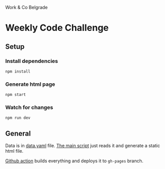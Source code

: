 Work &amp; Co Belgrade
# Weekly Code Challenge

## Setup

### Install dependencies
```
npm install
```

### Generate html page
```
npm start
``` 

### Watch for changes
```
npm run dev
```

## General

Data is in [data.yaml](https://github.com/Stanko/code-challenge/blob/master/data.yaml) file.
[The main script](https://github.com/Stanko/code-challenge/blob/master/index.js) just reads it and generate a static html file.

[Github action](https://github.com/Stanko/code-challenge/blob/master/.github/workflows/main.yml) builds everything and deploys it to `gh-pages` branch.
